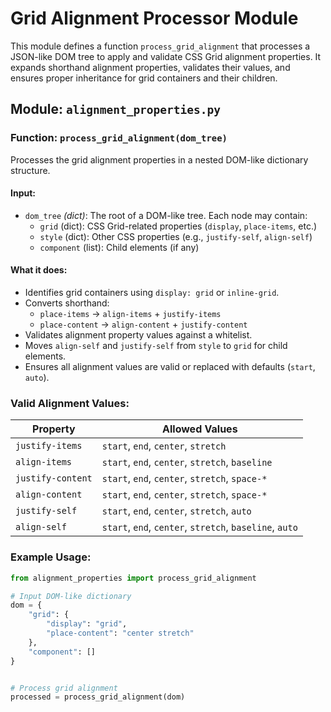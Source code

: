# Grid Alignment Processor Module

This module defines a function `process_grid_alignment` that processes a JSON-like DOM tree to apply and validate CSS Grid alignment properties. It expands shorthand alignment properties, validates their values, and ensures proper inheritance for grid containers and their children.

##  Module: `alignment_properties.py`

###  Function: `process_grid_alignment(dom_tree)`
Processes the grid alignment properties in a nested DOM-like dictionary structure.

####  Input:
- `dom_tree` *(dict)*: The root of a DOM-like tree. Each node may contain:
  - `grid` (dict): CSS Grid-related properties (`display`, `place-items`, etc.)
  - `style` (dict): Other CSS properties (e.g., `justify-self`, `align-self`)
  - `component` (list): Child elements (if any)

####  What it does:
- Identifies grid containers using `display: grid` or `inline-grid`.
- Converts shorthand:
  - `place-items` → `align-items` + `justify-items`
  - `place-content` → `align-content` + `justify-content`
- Validates alignment property values against a whitelist.
- Moves `align-self` and `justify-self` from `style` to `grid` for child elements.
- Ensures all alignment values are valid or replaced with defaults (`start`, `auto`).

### Valid Alignment Values:
| Property           | Allowed Values                                       |
|--------------------|------------------------------------------------------|
| `justify-items`    | `start`, `end`, `center`, `stretch`                 |
| `align-items`      | `start`, `end`, `center`, `stretch`, `baseline`     |
| `justify-content`  | `start`, `end`, `center`, `stretch`, `space-*`      |
| `align-content`    | `start`, `end`, `center`, `stretch`, `space-*`      |
| `justify-self`     | `start`, `end`, `center`, `stretch`, `auto`         |
| `align-self`       | `start`, `end`, `center`, `stretch`, `baseline`, `auto` |

### Example Usage:
```python
from alignment_properties import process_grid_alignment

# Input DOM-like dictionary
dom = {
    "grid": {
        "display": "grid",
        "place-content": "center stretch"
    },
    "component": []
}


# Process grid alignment
processed = process_grid_alignment(dom)
